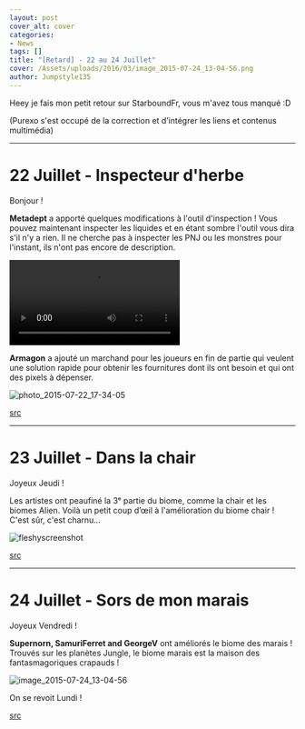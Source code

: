 ```yaml
---
layout: post
cover_alt: cover
categories:
- News
tags: []
title: "[Retard] - 22 au 24 Juillet"
cover: /Assets/uploads/2016/03/image_2015-07-24_13-04-56.png
author: Jumpstyle135
---
```


Heey je fais mon petit retour sur StarboundFr, vous m'avez tous manqué :D

(Purexo s'est occupé de la correction et d’intégrer les liens et contenus multimédia)

-------

# 22 Juillet - Inspecteur d'herbe

Bonjour !

**Metadept** a apporté quelques modifications à l'outil d'inspection !
Vous pouvez maintenant inspecter les liquides et en étant sombre l'outil vous dira s'il n'y a rien.
Il ne cherche pas à inspecter les PNJ ou les monstres pour l'instant, ils n'ont pas encore de description.

<video preload="metadata" loop="loop" controls="controls" width="auto" height="auto">
    <source src="http://zippy.gfycat.com/LeanVigilantAntarcticgiantpetrel.mp4" type="video/mp4; codecs='avc1.4D401E, mp4a.40.2'">
    <source src="http://zippy.gfycat.com/LeanVigilantAntarcticgiantpetrel.webm" type="video/webm">
    <a href="http://gfycat.com/LeanVigilantAntarcticgiantpetrel">View GIF at Gfycat.com</a>
</video>

**Armagon** a ajouté un marchand pour les joueurs en fin de partie qui veulent une solution rapide pour obtenir les fournitures dont ils ont besoin et qui ont des pixels à dépenser.

![photo_2015-07-22_17-34-05](http://playstarbound.com/wp-content/uploads/2015/07/photo_2015-07-22_17-34-05.jpg)

[src](http://playstarbound.com/22-july-grass-inspector/)

-----------

# 23 Juillet - Dans la chair

Joyeux Jeudi !

Les artistes ont peaufiné la 3ᵉ partie du biome, comme la chair et les biomes Alien.
Voilà un petit coup d’œil à l'amélioration du biome chair !
C'est sûr, c'est charnu…

![fleshyscreenshot](http://playstarbound.com/wp-content/uploads/2015/07/fleshyscreenshot.png)

[src](http://playstarbound.com/23rd-july-in-the-flesh/)

------------

# 24 Juillet - Sors de mon marais

Joyeux Vendredi !

**Supernorn, SamuriFerret and GeorgeV** ont améliorés le biome des marais ! Trouvés sur les planètes Jungle, le biome marais est la maison des fantasmagoriques crapauds !

![image_2015-07-24_13-04-56](http://playstarbound.com/wp-content/uploads/2015/07/image_2015-07-24_13-04-56-1024x542.png)

On se revoit Lundi !

[src](http://playstarbound.com/24th-july-get-outta-my-swamp/)
